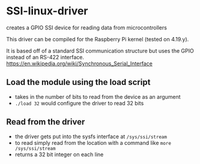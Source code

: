 # SSI-linux-driver
creates a GPIO SSI device for reading data from microcontrollers

This driver can be compiled for the Raspberry Pi kernel (tested on 4.19.y).

It is based off of a standard SSI communication structure but uses the GPIO instead of an RS-422 interface.
https://en.wikipedia.org/wiki/Synchronous_Serial_Interface

## Load the module using the load script
  * takes in the number of bits to read from the device as an argument
  * `./load 32` would configure the driver to read 32 bits
  
## Read from the driver
  * the driver gets put into the sysfs interface at `/sys/ssi/stream`
  * to read simply read from the location with a command like `more /sys/ssi/stream`
  * returns a 32 bit integer on each line 
